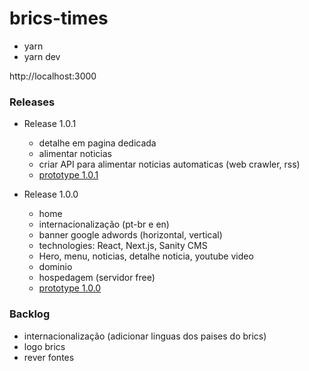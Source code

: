 # brics-times

+ yarn
+ yarn dev

http://localhost:3000

### Releases

+ Release 1.0.1
    + detalhe em pagina dedicada
    + alimentar noticias
    + criar API para alimentar noticias automaticas (web crawler, rss)
    + [prototype 1.0.1](https://viewer.diagrams.net/?tags=%7B%7D&lightbox=1&highlight=0000ff&edit=_blank&layers=1&nav=1&title=brics.drawio&dark=auto#R%3Cmxfile%3E%3Cdiagram%20name%3D%22P%C3%A1gina-1%22%20id%3D%22keI3J04D4nxAe10__Txb%22%3E1ZdRk5owEMc%2FDY%2FOEEDAR6qe57RnnbMz7WsKEdICoSEe2E%2FfhAQBg2M7o73xBcJ%2FNyH722UBw55n9YrCInkhEUoNy4xqw14YljVzTH4UwlEKU%2BBKIaY4khLohB3%2BjZSo5sUHHKFy4MgISRkuhmJI8hyFbKBBSkk1dNuTdHjXAsZIE3YhTHX1K45YIlXf8jr9GeE4ae8M3Jm0ZLB1VpGUCYxI1ZPspWHPKSFMjrJ6jlLBruUi5z1dsJ42RlHO%2FmbCN%2BqUe29dbpzXaPPsf3%2FbfWITMJXLvMH0oCJWu2XHFgElhzxCYhXTsD9UCWZoV8BQWCuec64lLEv5FeBDtRyiDNUXNwpO4fOyQSRDjB65i5rgmoqYKhnQEqy6BFi%2B0pIefKudCFXS49PaHRc%2BUGj%2BBZOrYdoQhkMMNVo8bjZEAlMc53wc8vgR5YKgg3mJBcqQ4SgS00fZDunfAq97htfW8QJ3BK9zN7qeRneBGEwTmPGYiOgenLOZPyzx2ZC4NwLcHAFu3w24P%2FLUu6mguCc8pj5e99eBtIZJ2fTngDv4Rd3Aac18FIvz9vXzNlgFm0XQrsh3KBeVDu%2FfXoB9tf4dT88G8O%2BWjpmWji%2B8ppvCRw9d%2BNPpELU7UvnenSp%2FnX2czIn7dAyC3c%2F5j2q5Dl4m1vXX3ZUKhGUhvzP2uBasbsEJmM5ZTwYjr7yxFnGTV94oKVsjFWzXXJh0BVk%2BXkUC056dkfb%2BXzMeBe1ooAVYE5gJP8oWDDMBQ7VPMy7YBUsJc8yOl4wc7yMmbHr2aDjv3UP0T%2BZVk5EM5s13SkFJPxeof9H5QPn3gPMH7Ov6U%2BSP9Ctwm6Twy%2B4nqbH1%2FjTt5R8%3D%3C%2Fdiagram%3E%3C%2Fmxfile%3E)

+ Release 1.0.0
    + home
    + internacionalização (pt-br e en)
    + banner google adwords (horizontal, vertical)
    + technologies: React, Next.js, Sanity CMS
    + Hero, menu, noticias, detalhe noticia, youtube video
    + dominio
    + hospedagem (servidor free)
    + [prototype 1.0.0](https://viewer.diagrams.net/?tags=%7B%7D&lightbox=1&highlight=0000ff&edit=_blank&layers=1&nav=1&title=brics.drawio&dark=auto#R%3Cmxfile%3E%3Cdiagram%20name%3D%22P%C3%A1gina-1%22%20id%3D%22keI3J04D4nxAe10__Txb%22%3E1Zhbb9owGIZ%2FTS4n4TgHcsmgK5VaippK262buIk1J0bGFNivn0McwNgV7dQcdoXz%2Bvzw2Xm%2FOHBa7G45WuUPLMXUcUfpzoEzx3VB5I%2FlT6XslTIKg1rJOEmVdhJi8gc3DZW6ISleaw0FY1SQlS4mrCxxIjQNcc62erNXRvVZVyjDhhAniJrqT5KKvFbHbnjS55hkeTMzCKK6pkBNY7WTdY5Stj2T4I0Dp5wxUZeK3RTTil7Dpe73453a48I4LsVHOvzi3vo1vFsvvKd0MR%2B%2FvMX34ptbj%2FKG6EZtWC1W7BsCnG3KFFeDjBz4fZsTgeMVSqrarfzTpZaLgsonIItqOMwF3r27TnDcvYwbzAos%2BF42UR2gr4CpkAnU4%2FaEH0RKy8%2FQe54SkfrLs%2BPQJyqyoMB8AhI0ID3gctM%2FqEAHBaCFVGgh5bYFyjNA3bOM9Q7KAzqo0OTUKSbfwPSMKZLKXE5g0JL7FjoSRElWynIi94%2B5FCo6RN5ZE1VRkDStulvZ6vS%2FBK%2Bv4XVNvIEFL2wLb2DgXT49Lie3k8Vs0nssXh5aGy3roW3tdhsbuKaUFFU4FgyncrqhIQOg73uuWcD5RXcXP08qoyMP8GjJ1sLkJg3AqiqS6tSWiMaC8YP7uMbwBSW%2FswP1x42gpMRfyDbU2ULb29a3sAWj1uAC8%2FxaefYdh25ksvK6PLnAdG%2FDIOWNrpOCfpekTAs3EFLQv0qq25gyPdySM5nmoDJF%2FeMKr%2BMKOg0s08v1Dim4OH3AYjHcsfV92Rom05MtmLSsxAypwdvdIHB1vLa0y2Z42wvC0KA7wwLRHBVyT2b%2BNXzEkR7BloTt6D86SSmAaZIHlFMEfqjfijZeneYUIDJ4PcugY41BLv%2Fbw%2B9f5rofRP0PoSkfT18HD3VnH1nhzV8%3D%3C%2Fdiagram%3E%3C%2Fmxfile%3E)
 

### Backlog
+ internacionalização (adicionar linguas dos paises do brics)
+ logo brics
+ rever fontes
